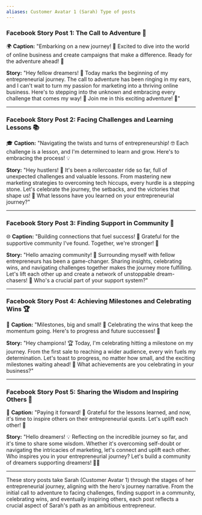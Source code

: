 ```yaml
---
aliases: Customer Avatar 1 (Sarah) Type of posts
---
```

### **Facebook Story Post 1: The Call to Adventure 🌟**

🌍 **Caption:** "Embarking on a new journey! 💼 Excited to dive into the world of online business and create campaigns that make a difference. Ready for the adventure ahead! 💪 

**Story:** "Hey fellow dreamers! 👋 Today marks the beginning of my entrepreneurial journey. The call to adventure has been ringing in my ears, and I can't wait to turn my passion for marketing into a thriving online business. Here's to stepping into the unknown and embracing every challenge that comes my way! 🚀 Join me in this exciting adventure! 🌟"

---

### **Facebook Story Post 2: Facing Challenges and Learning Lessons 📚**

🎓 **Caption:** "Navigating the twists and turns of entrepreneurship! 🤓 Each challenge is a lesson, and I'm determined to learn and grow. Here's to embracing the process! 💡

**Story:** "Hey hustlers! 💼 It's been a rollercoaster ride so far, full of unexpected challenges and valuable lessons. From mastering new marketing strategies to overcoming tech hiccups, every hurdle is a stepping stone. Let's celebrate the journey, the setbacks, and the victories that shape us! 🌈 What lessons have you learned on your entrepreneurial journey?"

---

### **Facebook Story Post 3: Finding Support in Community 🤝**

🌐 **Caption:** "Building connections that fuel success! 🚀 Grateful for the supportive community I've found. Together, we're stronger! 💪

**Story:** "Hello amazing community! 🌟 Surrounding myself with fellow entrepreneurs has been a game-changer. Sharing insights, celebrating wins, and navigating challenges together makes the journey more fulfilling. Let's lift each other up and create a network of unstoppable dream-chasers! 💼 Who's a crucial part of your support system?"

---

### **Facebook Story Post 4: Achieving Milestones and Celebrating Wins 🏆**

🥂 **Caption:** "Milestones, big and small! 🌟 Celebrating the wins that keep the momentum going. Here's to progress and future successes! 🚀 

**Story:** "Hey champions! 🏆 Today, I'm celebrating hitting a milestone on my journey. From the first sale to reaching a wider audience, every win fuels my determination. Let's toast to progress, no matter how small, and the exciting milestones waiting ahead! 🥂 What achievements are you celebrating in your business?"

---

### **Facebook Story Post 5: Sharing the Wisdom and Inspiring Others 🌈**

📣 **Caption:** "Paying it forward! 🌈 Grateful for the lessons learned, and now, it's time to inspire others on their entrepreneurial quests. Let's uplift each other! 💬

**Story:** "Hello dreamers! 💡 Reflecting on the incredible journey so far, and it's time to share some wisdom. Whether it's overcoming self-doubt or navigating the intricacies of marketing, let's connect and uplift each other. Who inspires you in your entrepreneurial journey? Let's build a community of dreamers supporting dreamers! 🚀💼 

---

These story posts take Sarah (Customer Avatar 1) through the stages of her entrepreneurial journey, aligning with the hero's journey narrative. From the initial call to adventure to facing challenges, finding support in a community, celebrating wins, and eventually inspiring others, each post reflects a crucial aspect of Sarah's path as an ambitious entrepreneur.